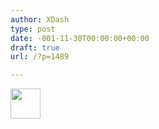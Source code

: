 ```yaml
---
author: XDash
type: post
date: -001-11-30T00:00:00+00:00
draft: true
url: /?p=1489

---
```

<img loading="lazy" decoding="async" class="alignleft" src="http://www.fanbing.net/gravatar.jpg" alt="" width="48" height="48" />